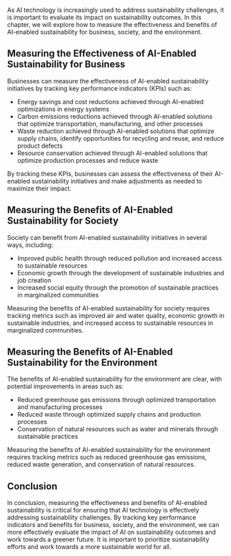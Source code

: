 
As AI technology is increasingly used to address sustainability challenges, it is important to evaluate its impact on sustainability outcomes. In this chapter, we will explore how to measure the effectiveness and benefits of AI-enabled sustainability for business, society, and the environment.

Measuring the Effectiveness of AI-Enabled Sustainability for Business
---------------------------------------------------------------------

Businesses can measure the effectiveness of AI-enabled sustainability initiatives by tracking key performance indicators (KPIs) such as:

* Energy savings and cost reductions achieved through AI-enabled optimizations in energy systems
* Carbon emissions reductions achieved through AI-enabled solutions that optimize transportation, manufacturing, and other processes
* Waste reduction achieved through AI-enabled solutions that optimize supply chains, identify opportunities for recycling and reuse, and reduce product defects
* Resource conservation achieved through AI-enabled solutions that optimize production processes and reduce waste

By tracking these KPIs, businesses can assess the effectiveness of their AI-enabled sustainability initiatives and make adjustments as needed to maximize their impact.

Measuring the Benefits of AI-Enabled Sustainability for Society
---------------------------------------------------------------

Society can benefit from AI-enabled sustainability initiatives in several ways, including:

* Improved public health through reduced pollution and increased access to sustainable resources
* Economic growth through the development of sustainable industries and job creation
* Increased social equity through the promotion of sustainable practices in marginalized communities

Measuring the benefits of AI-enabled sustainability for society requires tracking metrics such as improved air and water quality, economic growth in sustainable industries, and increased access to sustainable resources in marginalized communities.

Measuring the Benefits of AI-Enabled Sustainability for the Environment
-----------------------------------------------------------------------

The benefits of AI-enabled sustainability for the environment are clear, with potential improvements in areas such as:

* Reduced greenhouse gas emissions through optimized transportation and manufacturing processes
* Reduced waste through optimized supply chains and production processes
* Conservation of natural resources such as water and minerals through sustainable practices

Measuring the benefits of AI-enabled sustainability for the environment requires tracking metrics such as reduced greenhouse gas emissions, reduced waste generation, and conservation of natural resources.

Conclusion
----------

In conclusion, measuring the effectiveness and benefits of AI-enabled sustainability is critical for ensuring that AI technology is effectively addressing sustainability challenges. By tracking key performance indicators and benefits for business, society, and the environment, we can more effectively evaluate the impact of AI on sustainability outcomes and work towards a greener future. It is important to prioritize sustainability efforts and work towards a more sustainable world for all.
